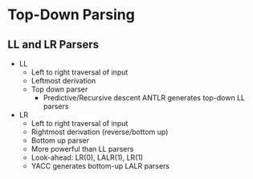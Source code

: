 # Top-Down Parsing

## LL and LR Parsers

- LL
    - Left to right traversal of input
    - Leftmost derivation
    - Top down parser
        - Predictive/Recursive descent
    ANTLR generates top-down LL parsers
- LR
    - Left to right traversal of input
    - Rightmost derivation (reverse/bottom up)
    - Bottom up parser
    - More powerful than LL parsers
    - Look-ahead: LR(0), LALR(1), LR(1)
    - YACC generates bottom-up LALR parsers
